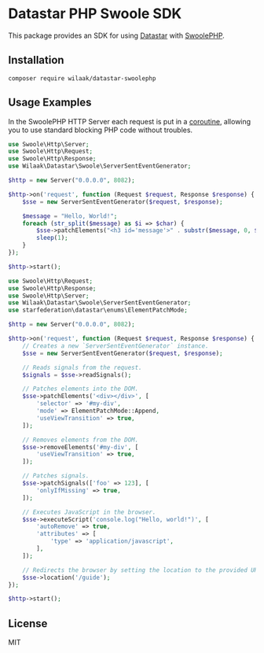 # Datastar PHP Swoole SDK

This package provides an SDK for using [Datastar](https://data-star.dev) with [SwoolePHP](https://wiki.swoole.com/en/).

## Installation

    composer require wilaak/datastar-swoolephp

## Usage Examples

In the SwoolePHP HTTP Server each request is put in a [coroutine](https://wiki.swoole.com/en/#/coroutine), allowing you to use standard blocking PHP code without troubles.

```PHP
use Swoole\Http\Server;
use Swoole\Http\Request;
use Swoole\Http\Response;
use Wilaak\Datastar\Swoole\ServerSentEventGenerator;

$http = new Server("0.0.0.0", 8082);

$http->on('request', function (Request $request, Response $response) {
    $sse = new ServerSentEventGenerator($request, $response);

    $message = "Hello, World!";
    foreach (str_split($message) as $i => $char) {
        $sse->patchElements("<h3 id='message'>" . substr($message, 0, $i + 1) . "</h3>");
        sleep(1);
    }
});

$http->start();
```

```php
use Swoole\Http\Request;
use Swoole\Http\Response;
use Swoole\Http\Server;
use Wilaak\Datastar\Swoole\ServerSentEventGenerator;
use starfederation\datastar\enums\ElementPatchMode;

$http = new Server("0.0.0.0", 8082);

$http->on('request', function (Request $request, Response $response) {
    // Creates a new `ServerSentEventGenerator` instance.
    $sse = new ServerSentEventGenerator($request, $response);

    // Reads signals from the request.
    $signals = $sse->readSignals();

    // Patches elements into the DOM.
    $sse->patchElements('<div></div>', [
        'selector' => '#my-div',
        'mode' => ElementPatchMode::Append,
        'useViewTransition' => true,
    ]);

    // Removes elements from the DOM.
    $sse->removeElements('#my-div', [
        'useViewTransition' => true,
    ]);

    // Patches signals.
    $sse->patchSignals(['foo' => 123], [
        'onlyIfMissing' => true,
    ]);

    // Executes JavaScript in the browser.
    $sse->executeScript('console.log("Hello, world!")', [
        'autoRemove' => true,
        'attributes' => [
            'type' => 'application/javascript',
        ],
    ]);

    // Redirects the browser by setting the location to the provided URI.
    $sse->location('/guide');
});

$http->start();
```

## License

MIT